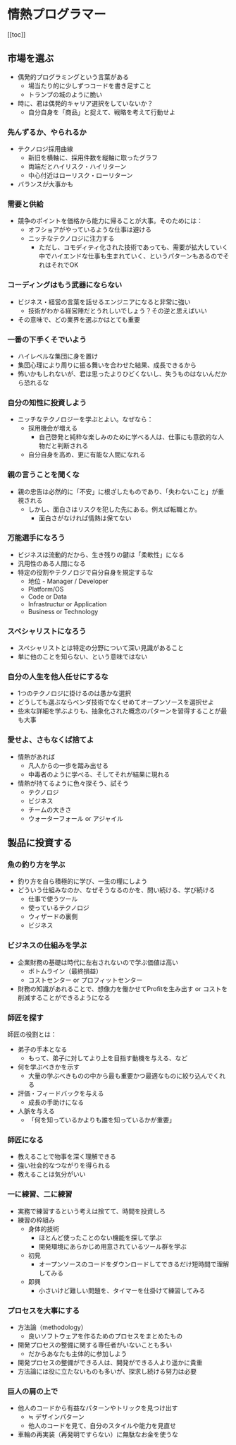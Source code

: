 # 情熱プログラマー

[[toc]]

## 市場を選ぶ

- 偶発的プログラミングという言葉がある
  - 場当たり的に少しずつコードを書き足すこと
  - トランプの城のように脆い
- 時に、君は偶発的キャリア選択をしていないか？
  - 自分自身を「商品」と捉えて、戦略を考えて行動せよ

### 先んずるか、やられるか

- テクノロジ採用曲線
  - 新旧を横軸に、採用件数を縦軸に取ったグラフ
  - 両端だとハイリスク・ハイリターン
  - 中心付近はローリスク・ローリターン
- バランスが大事かも

### 需要と供給

- 競争のポイントを価格から能力に帰ることが大事。そのためには：
  - オフショアがやっているような仕事は避ける
  - ニッチなテクノロジに注力する
    - ただし、コモディティ化された技術であっても、需要が拡大していく中でハイエンドな仕事も生まれていく、というパターンもあるのでそれはそれでOK

### コーディングはもう武器にならない

- ビジネス・経営の言葉を話せるエンジニアになると非常に強い
  - 技術がわかる経営陣だとうれしいでしょう？その逆と思えばいい
- その意味で、どの業界を選ぶかはとても重要

### 一番の下手くそでいよう

- ハイレベルな集団に身を置け
- 集団心理により周りに振る舞いを合わせた結果、成長できるから
- 怖いかもしれないが、君は思ったよりひどくないし、失うものはないんだから恐れるな

### 自分の知性に投資しよう

- ニッチなテクノロジーを学ぶとよい。なぜなら：
  - 採用機会が増える
    - 自己啓発と純粋な楽しみのために学べる人は、仕事にも意欲的な人物だと判断される
  - 自分自身を高め、更に有能な人間になれる

### 親の言うことを聞くな

- 親の忠告は必然的に「不安」に根ざしたものであり、「失わないこと」が重視される
  - しかし、面白さはリスクを犯した先にある。例えば転職とか。
    - 面白さがなければ情熱は保てない

### 万能選手になろう

- ビジネスは流動的だから、生き残りの鍵は「柔軟性」になる
- 汎用性のある人間になる
- 特定の役割やテクノロジで自分自身を規定するな
  - 地位 - Manager / Developer
  - Platform/OS
  - Code or Data
  - Infrastructur or Application
  - Business or Technology

### スペシャリストになろう

- スペシャリストとは特定の分野について深い見識があること
- 単に他のことを知らない、という意味ではない

### 自分の人生を他人任せにするな

- 1つのテクノロジに掛けるのは愚かな選択
- どうしても選ぶならベンダ技術でなくせめてオープンソースを選択せよ
- 些末な詳細を学ぶよりも、抽象化された概念のパターンを習得することが最も大事

### 愛せよ、さもなくば捨てよ

- 情熱があれば
  - 凡人からの一歩を踏み出せる
  - 中毒者のように学べる、そしてそれが結果に現れる
- 情熱が持てるように色々探そう、試そう
  - テクノロジ
  - ビジネス
  - チームの大きさ
  - ウォーターフォール or アジャイル

## 製品に投資する

### 魚の釣り方を学ぶ

- 釣り方を自ら積極的に学び、一生の糧にしよう
- どういう仕組みなのか、なぜそうなるのかを、問い続ける、学び続ける
  - 仕事で使うツール
  - 使っているテクノロジ
  - ウィザードの裏側
  - ビジネス

### ビジネスの仕組みを学ぶ

- 企業財務の基礎は時代に左右されないので学ぶ価値は高い
  - ボトムライン（最終損益）
  - コストセンター or プロフィットセンター
- 財務の知識があれることで、想像力を働かせてProfitを生み出す or コストを削減することができるようになる

### 師匠を探す

師匠の役割とは：

- 弟子の手本となる
  - もって、弟子に対してより上を目指す動機を与える、など
- 何を学ぶべきかを示す
  - 大量の学ぶべきものの中から最も重要かつ最適なものに絞り込んでくれる
- 評価・フィードバックを与える
  - 成長の手助けになる
- 人脈を与える
  - 「何を知っているかよりも誰を知っているかが重要」

### 師匠になる

- 教えることで物事を深く理解できる
- 強い社会的なつながりを得られる
- 教えることは気分がいい

### 一に練習、二に練習

- 実務で練習するという考えは捨てて、時間を投資しろ
- 練習の枠組み
  - 身体的技術
    - ほとんど使ったことのない機能を探して学ぶ
    - 開発環境にあらかじめ用意されているツール群を学ぶ
  - 初見
    - オープンソースのコードをダウンロードしてできるだけ短時間で理解してみる
  - 即興
    - 小さいけど難しい問題を、タイマーを仕掛けて練習してみる

### プロセスを大事にする

- 方法論（methodology）
  - 良いソフトウェアを作るためのプロセスをまとめたもの
- 開発プロセスの整備に関する専任者がいないことも多い
  - だからあなたも主体的に参加しよう
- 開発プロセスの整備ができる人は、開発ができる人より遥かに貴重
- 方法論には役に立たないものも多いが、探求し続ける努力は必要

### 巨人の肩の上で

- 他人のコードから有益なパターンやトリックを見つけ出す
  - ≒ デザインパターン
  - 他人のコードを見て、自分のスタイルや能力を見直せ
- 車輪の再実装（再発明ですらない）に無駄なお金を使うな
